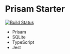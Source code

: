 # Prisam Starter
[![Build Status](https://dci.osa.cubetiqs.com/api/badges/CUBETIQ/prisma-starter/status.svg)](https://dci.osa.cubetiqs.com/CUBETIQ/prisma-starter)

- Prisam
- SQLite
- TypeScript
- Jest
